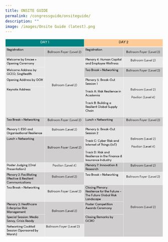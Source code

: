 ```yaml
---
title: ONSITE GUIDE
permalink: /congressguide/onsiteguide/
description: ""
image: /images/Onsite Guide (latest).png
---
```

![](/images/Onsite%20Guide%20(latest).png)